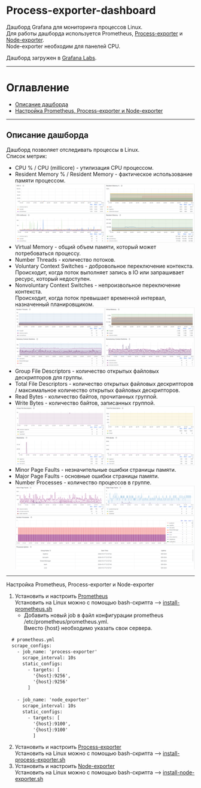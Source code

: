 # Process-exporter-dashboard
Дашборд Grafana для мониторинга процессов Linux.  
Для работы дашборда используется Prometheus, [Process-exporter](https://github.com/ncabatoff/process-exporter)
и [Node-exporter](https://github.com/prometheus/node_exporter).  
Node-exporter необходим для панелей CPU.

Дашборд загружен в [Grafana Labs](!!!).

---
# Оглавление
* [Описание дашборда](#dashboardDescription)
* [Настройка Prometheus, Process-exporter и Node-exporter](#settings)

---
## Описание дашборда <a id="dashboardDescription"></a>
Дашборд позволяет отследивать процессы в Linux.  
Список метрик:
* CPU % / CPU (millicore) - утилизация CPU процессом.  
* Resident Memory % / Resident Memory - фактическое использование памяти процессом.
  ![Summary - гифка](https://raw.githubusercontent.com/promokk/process-exporter-dashboard/main/data/CPU_Memory.png)
* Virtual Memory - общий объем памяти, который может потребоваться процессу.  
* Number Threads - количество потоков.  
* Voluntary Context Switches - добровольное переключение контекста.  
  Происходит, когда поток выполняет запись в IO или запрашивает ресурс, который недоступен.  
* Nonvoluntary Context Switches - непроизвольное переключение контекста.  
  Происходит, когда поток превышает временной интервал, назначенный планировщиком.
  ![Summary - гифка](https://raw.githubusercontent.com/promokk/process-exporter-dashboard/main/data/Context.png)
* Group File Descriptors - количество открытых файловых дескрипторов для группы.  
* Total File Descriptors - 
  количество открытых файловых дескрипторов / максимальное количество открытых файловых дескрипторов.  
* Read Bytes - количество байтов, прочитанных группой.  
* Write Bytes - количество байтов, записанных группой.
  ![Summary - гифка](https://raw.githubusercontent.com/promokk/process-exporter-dashboard/main/data/File_Descriptors.png)
* Minor Page Faults - незначительные ошибки страницы памяти.  
* Major Page Faults - основные ошибки страницы памяти.  
* Number Processes - количество процессов в группе.
  ![Summary - гифка](https://raw.githubusercontent.com/promokk/process-exporter-dashboard/main/data/Page_Faults.png)

---
Настройка Prometheus, Process-exporter и Node-exporter <a id="settings"></a>
1. Установить и настроить [Prometheus](https://prometheus.io/docs/prometheus/latest/getting_started/)  
   Установить на Linux можно с помощью bash-скрипта -->
   [install-prometheus.sh](https://github.com/promokk/bash-scripts/blob/main/install-scripts/install-prometheus.sh)
    * Добавить новый job в файл конфигурации prometheus /etc/prometheus/prometheus.yml.  
      Вместо {host} необходимо указать свои сервера.

~~~shell
  # prometheus.yml
  scrape_configs:
    - job_name: 'process-exporter'
      scrape_interval: 10s
      static_configs:
        - targets: [
          '{host}:9256',
          '{host}:9256'
        ]
        
    - job_name: 'node_exporter'
      scrape_interval: 10s
      static_configs:
        - targets: [
          '{host}:9100',
          '{host}:9100'
          ]
 ~~~

2. Установить и настроить [Process-exporter](https://github.com/ncabatoff/process-exporter?tab=readme-ov-file)  
   Установить на Linux можно с помощью bash-скрипта -->
   [install-process-exporter.sh](https://github.com/promokk/bash-scripts/blob/main/install-scripts/install-process-exporter.sh)
3. Установить и настроить [Node-exporter](https://github.com/prometheus/node_exporter)  
   Установить на Linux можно с помощью bash-скрипта -->
   [install-node-exporter.sh](https://github.com/promokk/bash-scripts/blob/main/install-scripts/install-node-exporter.sh)
